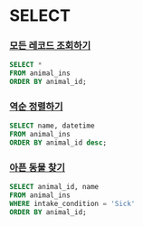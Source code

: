 # SELECT
### [모든 레코드 조회하기](https://programmers.co.kr/learn/courses/30/lessons/59034?language=oracle)
```sql
SELECT *
FROM animal_ins
ORDER BY animal_id;
```


### [역순 정렬하기](https://programmers.co.kr/learn/courses/30/lessons/59035)
```sql
SELECT name, datetime
FROM animal_ins
ORDER BY animal_id desc;
```
### [아픈 동물 찾기](https://programmers.co.kr/learn/courses/30/lessons/59036)
```sql
SELECT animal_id, name
FROM animal_ins
WHERE intake_condition = 'Sick'
ORDER BY animal_id;
```

